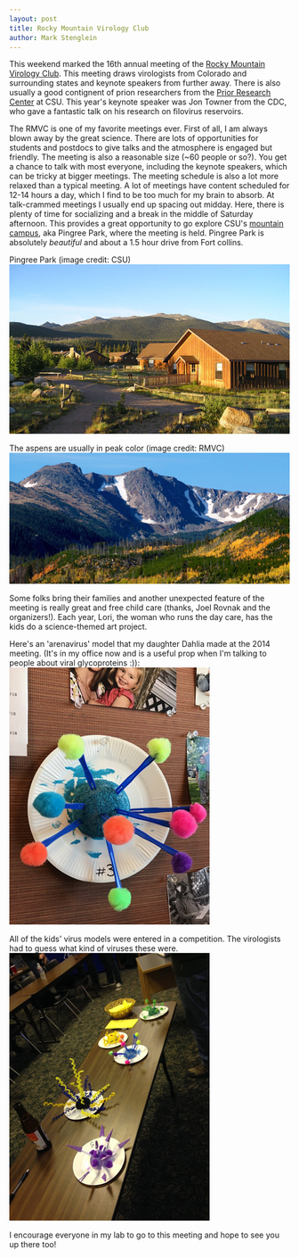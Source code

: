 ```yaml
---
layout: post
title: Rocky Mountain Virology Club
author: Mark Stenglein
---
```


This weekend marked the 16th annual meeting of the [Rocky Mountain Virology Club](http://www.rockymountainvirologyclub.org/). This meeting draws virologists from Colorado and surrounding states and keynote speakers from further away. There is also usually a good contignent of prion researchers from the [Prior Research Center](http://csu-cvmbs.colostate.edu/academics/mip/prion-research-center/Pages/default.aspx) at CSU.  This year's keynote speaker was Jon Towner from the CDC, who gave a fantastic talk on his research on filovirus reservoirs.

The RMVC is one of my favorite meetings ever.  First of all, I am always blown away by the great science. There are lots of opportunities for students and postdocs to give talks and the atmosphere is engaged but friendly.  The meeting is also a reasonable size (~60 people or so?).  You get a chance to talk with most everyone, including the keynote speakers, which can be tricky at bigger meetings.  The meeting schedule is also a lot more relaxed than a typical meeting. A lot of meetings have content scheduled for 12-14 hours a day, which I find to be too much for my brain to absorb. At talk-crammed meetings I usually end up spacing out midday. Here, there is plenty of time for socializing and a break in the middle of Saturday afternoon. This provides a great opportunity to go explore CSU's [mountain campus](http://www.mountaincampus.colostate.edu/), aka Pingree Park, where the meeting is held.  Pingree Park is absolutely *beautiful* and about a 1.5 hour drive from Fort collins.  

Pingree Park (image credit: CSU)
![Mountain Campus](/images/Pingree_Park.jpg)

The aspens are usually in peak color  (image credit: RMVC)
![pingree view](/images/pingree.jpg)

Some folks bring their families and another unexpected feature of the meeting is really great and free child care (thanks, Joel Rovnak and the organizers!).  Each year, Lori, the woman who runs the day care, has the kids do a science-themed art project. 

Here's an 'arenavirus' model that my daughter Dahlia made at the 2014 meeting.  (It's in my office now and is a useful prop when I'm talking to people about viral glycoproteins :)):  
![an arenavirus](/images/arenavirus_model.jpg) 

All of the kids' virus models were entered in a competition.  The virologists had to guess what kind of viruses these were.  
![viruses](/images/virus_models.jpg)

I encourage everyone in my lab to go to this meeting and hope to see you up there too!



